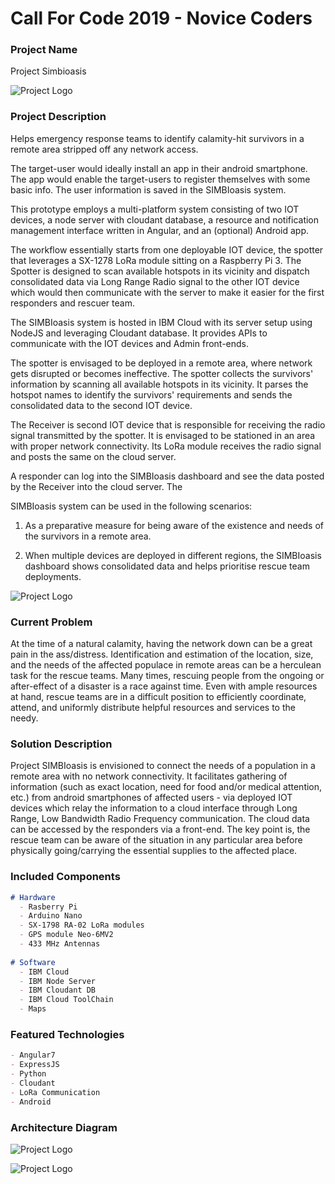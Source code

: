 # Call For Code 2019 - Novice Coders

### Project Name

Project Simbioasis

![Project Logo](https://novice-coders.github.io/CFC2019/img/logo.png)

### Project Description

Helps emergency response teams to identify calamity-hit survivors in a remote area stripped off any network access. 

The target-user would ideally install an app in their android smartphone. The app would enable the target-users to register themselves with some basic info. The user information is saved in the SIMBIoasis system.

This prototype employs a multi-platform system consisting of two IOT devices, a node server with cloudant database, a resource and notification management interface written in Angular, and an (optional) Android app.

The workflow essentially starts from one deployable IOT device, the spotter that leverages a SX-1278 LoRa module sitting on a Raspberry Pi 3. The Spotter is designed to scan available hotspots in its vicinity and dispatch consolidated data via Long Range Radio signal to the other IOT device which would then communicate with the server to make it easier for the first responders and rescuer team.

The SIMBIoasis system is hosted in IBM Cloud with its server setup using NodeJS and leveraging Cloudant database. It provides APIs to communicate with the IOT devices and Admin front-ends.

The spotter is envisaged to be deployed in a remote area, where network gets disrupted or becomes ineffective. The spotter collects the survivors' information by scanning all available hotspots in its vicinity. It parses the hotspot names to identify the survivors' requirements and sends the consolidated data to the second IOT device.

The Receiver is second IOT device that is responsible for receiving the radio signal transmitted by the spotter. It is envisaged to be stationed in an area with proper network connectivity. Its LoRa module receives the radio signal and posts the same on the cloud server.

A responder can log into the SIMBIoasis dashboard and see the data posted by the Receiver into the cloud server. The 

SIMBIoasis system can be used in the following scenarios:

1. As a preparative measure for being aware of the existence and needs of the survivors in a remote area.

2. When multiple devices are deployed in different regions, the SIMBIoasis dashboard shows consolidated data and helps prioritise rescue team deployments.

![Project Logo](https://novice-coders.github.io/CFC2019/img/ArchitectureDiagram.png)

### Current Problem

At the time of a natural calamity, having the network down can be a great pain in the ass/distress. Identification and estimation of the location, size, and the needs of the affected populace in remote areas can be a herculean task for the rescue teams. Many times, rescuing people from the ongoing or after-effect of a disaster is a race against time. Even with ample resources at hand, rescue teams are in a difficult position to efficiently coordinate, attend, and uniformly distribute helpful resources and services to the needy.

### Solution Description

Project SIMBIoasis is envisioned to connect the needs of a population in a remote area with no network connectivity. It facilitates gathering of information (such as exact location, need for food and/or medical attention, etc.) from android smartphones of affected users - via deployed IOT devices which relay the information to a cloud interface through Long Range, Low Bandwidth Radio Frequency communication. The cloud data can be accessed by the responders via a front-end. The key point is, the rescue team can be aware of the situation in any particular area before physically going/carrying the essential supplies to the affected place.

### Included Components

```markdown
# Hardware 
  - Rasberry Pi
  - Arduino Nano
  - SX-1798 RA-02 LoRa modules
  - GPS module Neo-6MV2
  - 433 MHz Antennas
  
# Software
  - IBM Cloud
  - IBM Node Server
  - IBM Cloudant DB
  - IBM Cloud ToolChain
  - Maps
```

### Featured Technologies

```markdown
- Angular7
- ExpressJS
- Python
- Cloudant
- LoRa Communication
- Android 
```

### Architecture Diagram

![Project Logo](https://novice-coders.github.io/CFC2019/img/ArchitectureDiagram.png)

![Project Logo](https://novice-coders.github.io/CFC2019/img/RecModule.png)
